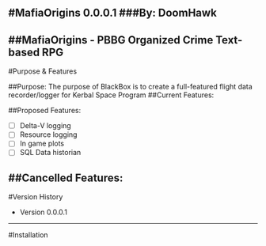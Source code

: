 #MafiaOrigins 0.0.0.1
###By: DoomHawk
---
##MafiaOrigins - PBBG Organized Crime Text-based RPG
---
#Purpose & Features

##Purpose:
The purpose of BlackBox is to create a full-featured flight data recorder/logger for Kerbal Space Program
##Current Features:

##Proposed Features:
- [ ] Delta-V logging
- [ ] Resource logging
- [ ] In game plots
- [ ] SQL Data historian

##Cancelled Features:
---
#Version History

* Version 0.0.0.1
---
#Installation

